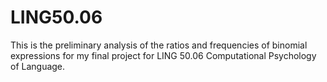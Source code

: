 # LING50.06
This is the preliminary analysis of the ratios and frequencies of binomial expressions for my final project for LING 50.06 Computational Psychology of Language.
